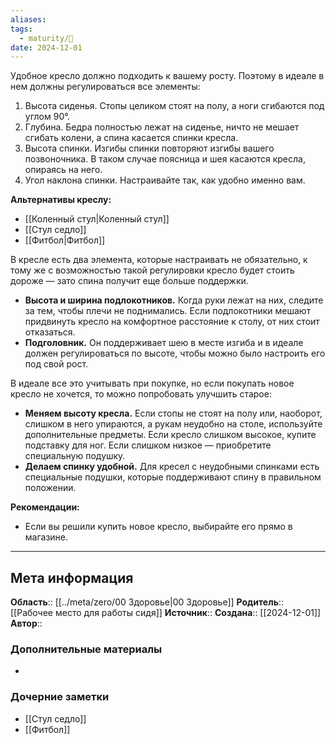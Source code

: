 ```yaml
---
aliases: 
tags:
  - maturity/🌱
date: 2024-12-01
---
```

Удобное кресло должно подходить к вашему росту. Поэтому в идеале в нем должны регулироваться все элементы:
1. Высота сиденья. Стопы целиком стоят на полу, а ноги сгибаются под углом 90°.
2. Глубина. Бедра полностью лежат на сиденье, ничто не мешает сгибать колени, а спина касается спинки кресла.
3. Высота спинки. Изгибы спинки повторяют изгибы вашего позвоночника. В таком случае поясница и шея касаются кресла, опираясь на него.
4. Угол наклона спинки. Настраивайте так, как удобно именно вам.

**Альтернативы креслу:**
- [[Коленный стул|Коленный стул]]
- [[Стул седло]]
- [[Фитбол|Фитбол]]

В кресле есть два элемента, которые настраивать не обязательно, к тому же с возможностью такой регулировки кресло будет стоить дороже — зато спина получит еще больше поддержки.
- **Высота и ширина подлокотников.** Когда руки лежат на них, следите за тем, чтобы плечи не поднимались. Если подлокотники мешают придвинуть кресло на комфортное расстояние к столу, от них стоит отказаться.
- **Подголовник.** Он поддерживает шею в месте изгиба и в идеале должен регулироваться по высоте, чтобы можно было настроить его под свой рост.

В идеале все это учитывать при покупке, но если покупать новое кресло не хочется, то можно попробовать улучшить старое:
- **Меняем высоту кресла.** Если стопы не стоят на полу или, наоборот, слишком в него упираются, а рукам неудобно на столе, используйте дополнительные предметы. Если кресло слишком высокое, купите подставку для ног. Если слишком низкое — приобретите специальную подушку.
- **Делаем спинку удобной.** Для кресел с неудобными спинками есть специальные подушки, которые поддерживают спину в правильном положении.

**Рекомендации:**
- Если вы решили купить новое кресло, выбирайте его прямо в магазине.


***
## Мета информация
**Область**:: [[../meta/zero/00 Здоровье|00 Здоровье]]
**Родитель**:: [[Рабочее место для работы сидя]]
**Источник**:: 
**Создана**:: [[2024-12-01]]
**Автор**:: 
### Дополнительные материалы
- 

### Дочерние заметки
<!-- QueryToSerialize: LIST FROM [[]] WHERE contains(Родитель, this.file.link) or contains(parents, this.file.link) -->
<!-- SerializedQuery: LIST FROM [[]] WHERE contains(Родитель, this.file.link) or contains(parents, this.file.link) -->
- [[Стул седло]]
- [[Фитбол]]
<!-- SerializedQuery END -->

